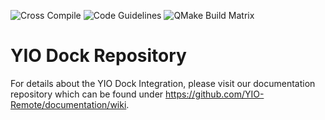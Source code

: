 ![Cross Compile](https://github.com/YIO-Remote/integration.dock/workflows/Cross%20Compile/badge.svg) ![Code Guidelines](https://github.com/YIO-Remote/integration.dock/workflows/Code%20Guidelines/badge.svg) ![QMake Build Matrix](https://github.com/YIO-Remote/integration.dock/workflows/QMake%20Build%20Matrix/badge.svg)

# YIO Dock Repository

For details about the YIO Dock Integration, please visit our documentation repository which can be found under
<https://github.com/YIO-Remote/documentation/wiki>.
